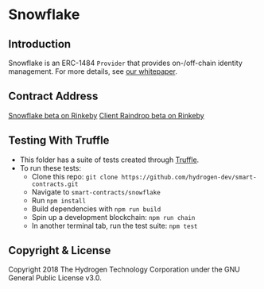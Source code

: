 # Snowflake

## Introduction
Snowflake is an ERC-1484 `Provider` that provides on-/off-chain identity management. For more details, see [our whitepaper](https://github.com/hydrogen-dev/hydro-docs/tree/master/Snowflake).

## Contract Address
[Snowflake beta on Rinkeby](https://rinkeby.etherscan.io/address/0x7EdA95f86D49ac97D2142Cb3903915835160efEe)
[Client Raindrop beta on Rinkeby](https://rinkeby.etherscan.io/address/0x7EdA95f86D49ac97D2142Cb3903915835160efEe)

## Testing With Truffle
- This folder has a suite of tests created through [Truffle](https://github.com/trufflesuite/truffle).
- To run these tests:
  - Clone this repo: `git clone https://github.com/hydrogen-dev/smart-contracts.git`
  - Navigate to `smart-contracts/snowflake`
  - Run `npm install`
  - Build dependencies with `npm run build`
  - Spin up a development blockchain: `npm run chain`
  - In another terminal tab, run the test suite: `npm test`

## Copyright & License
Copyright 2018 The Hydrogen Technology Corporation under the GNU General Public License v3.0.

